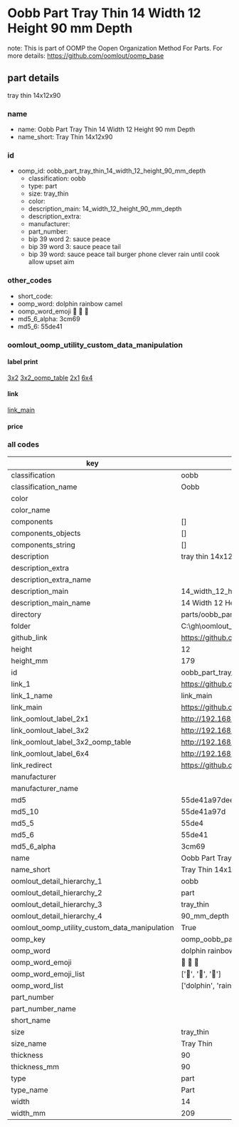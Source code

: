 # Oobb Part Tray Thin 14 Width 12 Height 90 mm Depth  

note: This is part of OOMP the Oopen Organization Method For Parts. For more details: https://github.com/oomlout/oomp_base

##  part details
  



tray thin 14x12x90



### name
* name: Oobb Part Tray Thin 14 Width 12 Height 90 mm Depth
* name_short: Tray Thin 14x12x90 
### id
* oomp_id: oobb_part_tray_thin_14_width_12_height_90_mm_depth
  * classification: oobb
  * type: part
  * size: tray_thin
  * color: 
  * description_main: 14_width_12_height_90_mm_depth
  * description_extra: 
  * manufacturer: 
  * part_number: 
  * bip 39 word 2: sauce peace
  * bip 39 word 3: sauce peace tail
  * bip 39 word: sauce peace tail burger phone clever rain until cook allow upset aim

### other_codes
* short_code: 
* oomp_word: dolphin rainbow camel
* oomp_word_emoji :dolphin: :rainbow: :camel:
* md5_6_alpha: 3cm69
* md5_6: 55de41






### oomlout_oomp_utility_custom_data_manipulation
#### label print
[3x2](http://192.168.1.245:1112/?label=oomp%203cm69)
[3x2_oomp_table](http://192.168.1.108:1112/?label=oomp%203cm69)
[2x1](http://192.168.1.242:1112/?label=oomp%203cm69)
[6x4](http://192.168.1.55:1112/?label=oomp%203cm69)    

#### link

[link_main](https://github.com/oomlout/oomlout_oobb_version_4_generated_parts/tree/main/navigation_oomp/oobb/part/tray_thin/14_width_12_height_90_mm_depth/part)                              

#### price







### all codes 
| key | value |  
| --- | --- |  
| classification | oobb |  
| classification_name | Oobb |  
| color |  |  
| color_name |  |  
| components | [] |  
| components_objects | [] |  
| components_string | [] |  
| description | tray thin 14x12x90 |  
| description_extra |  |  
| description_extra_name |  |  
| description_main | 14_width_12_height_90_mm_depth |  
| description_main_name | 14 Width 12 Height 90 mm Depth |  
| directory | parts/oobb_part_tray_thin_14_width_12_height_90_mm_depth |  
| folder | C:\gh\oomlout_oobb_version_4_generated_parts\parts\oobb_part_tray_thin_14_width_12_height_90_mm_depth |  
| github_link | https://github.com/oomlout/oomlout_oomp_part_src/tree/main/parts/oobb_part_tray_thin_14_width_12_height_90_mm_depth |  
| height | 12 |  
| height_mm | 179 |  
| id | oobb_part_tray_thin_14_width_12_height_90_mm_depth |  
| link_1 | https://github.com/oomlout/oomlout_oobb_version_4_generated_parts/tree/main/navigation_oomp/oobb/part/tray_thin/14_width_12_height_90_mm_depth/part |  
| link_1_name | link_main |  
| link_main | https://github.com/oomlout/oomlout_oobb_version_4_generated_parts/tree/main/navigation_oomp/oobb/part/tray_thin/14_width_12_height_90_mm_depth/part |  
| link_oomlout_label_2x1 | http://192.168.1.242:1112/?label=oomp%203cm69 |  
| link_oomlout_label_3x2 | http://192.168.1.245:1112/?label=oomp%203cm69 |  
| link_oomlout_label_3x2_oomp_table | http://192.168.1.108:1112/?label=oomp%203cm69 |  
| link_oomlout_label_6x4 | http://192.168.1.55:1112/?label=oomp%203cm69 |  
| link_redirect | https://github.com/oomlout/oomlout_oobb_version_4_generated_parts/tree/main/parts/oobb_tray_thin_14_12_90 |  
| manufacturer |  |  
| manufacturer_name |  |  
| md5 | 55de41a97dee3620aa51c1ebbaa875fc |  
| md5_10 | 55de41a97d |  
| md5_5 | 55de4 |  
| md5_6 | 55de41 |  
| md5_6_alpha | 3cm69 |  
| name | Oobb Part Tray Thin 14 Width 12 Height 90 mm Depth |  
| name_short | Tray Thin 14x12x90  |  
| oomlout_detail_hierarchy_1 | oobb |  
| oomlout_detail_hierarchy_2 | part |  
| oomlout_detail_hierarchy_3 | tray_thin |  
| oomlout_detail_hierarchy_4 | 90_mm_depth |  
| oomlout_oomp_utility_custom_data_manipulation | True |  
| oomp_key | oomp_oobb_part_tray_thin_14_width_12_height_90_mm_depth |  
| oomp_word | dolphin rainbow camel |  
| oomp_word_emoji | :dolphin: :rainbow: :camel: |  
| oomp_word_emoji_list | [':dolphin:', ':rainbow:', ':camel:'] |  
| oomp_word_list | ['dolphin', 'rainbow', 'camel'] |  
| part_number |  |  
| part_number_name |  |  
| short_name |  |  
| size | tray_thin |  
| size_name | Tray Thin |  
| thickness | 90 |  
| thickness_mm | 90 |  
| type | part |  
| type_name | Part |  
| width | 14 |  
| width_mm | 209 |  
